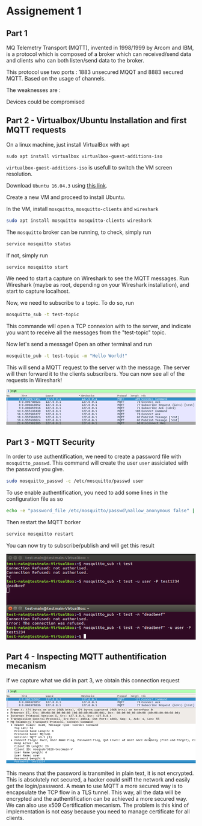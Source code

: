 # Assignement 1
## Part 1

MQ Telemetry Transport (MQTT), invented in 1998/1999 by Arcom and IBM, is a protocol which is composed of a broker which can received/send data and clients who can both listen/send data to the broker.

This protocol use two ports : 1883 unsecured MQQT and 8883 secured MQTT. Based on the usage of channels.

The weaknesses are : 

Devices could be compromised

## Part 2 - Virtualbox/Ubuntu Installation and first MQTT requests
On a linux machine, just install VirtualBox with `apt`
```
sudo apt install virtualbox virtualbox-guest-additions-iso
```
`virtualbox-guest-additions-iso` is usefull to switch the VM screen resolution.

Download `Ubuntu 16.04.3` using [this link](http://old-releases.ubuntu.com/releases/16.04.3/ubuntu-16.04.3-desktop-amd64.iso).

Create a new VM and proceed to install Ubuntu.

In the VM, install `mosquitto`, `mosquitto-clients` and `wireshark`
```bash
sudo apt install mosquitto mosquitto-clients wireshark
```
The `mosquitto` broker can be running, to check, simply run 
```bash
service mosquitto status
```
If not, simply run 
```bash
service mosquitto start
```
We need to start a capture on Wireshark to see the MQTT messages. Run Wireshark (maybe as root, depending on your Wireshark installation), and start to capture localhost.

Now, we need to subscribe to a topic. To do so, run
```bash
mosquitto_sub -t test-topic
```
This commande will open a TCP connexion with to the server, and indicate you want to receive all the messages from the "test-topic" topic.

Now let's send a message! Open an other terminal and run
```bash
mosquitto_pub -t test-topic -m "Hello World!"
```
This will send a MQTT request to the server with the message. The server will then forward it to the clients subscribers.
You can now see all of the requests in Wireshark!

![wireshark1](img/wireshark1.png)

## Part 3 - MQTT Security
In order to use authentification, we need to create a password file with `mosquitto_passwd`. This command will create the user `user` assiciated with the password you give.
```bash
sudo mosquitto_passwd -c /etc/mosquitto/passwd user
```
To use enable authentification, you need to add some lines in the configuration file as so
```bash
echo -e "password_file /etc/mosquitto/passwd\nallow_anonymous false" | sudo tee /etc/mosquitto/conf.d/passwd.conf"
```
Then restart the MQTT borker
```bash
service mosquitto restart
```
You can now try to subscribe/publish and will get this result 

![auth_fail_and_not](img/auth_fail_and_not.png)

## Part 4 - Inspecting MQTT authentification mecanism
 If we capture what we did in part 3, we obtain this connection request

  ![wireshark_password](img/wireshark_password.png)

  This means that the password is transmited in plain text, it is not encrypted. This is absolutely not secured, a hacker could sniff the network and easily get the login/password. A mean to use MQTT a more secured way is to encapsulate the TCP flow in a TLS tunnel. This way, all the data will be encrypted and the authentification can be achieved a more secured way. We can also use x509 Certification mecanism. The problem is this kind of implementation is not easy because you need to manage certificate for all clients.
